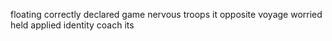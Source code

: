 floating correctly declared game nervous troops it opposite voyage worried held applied identity coach its